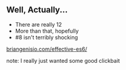 ##  Well, Actually...

- There are really 12 <!-- .element: class="fragment" -->
- More than that, hopefully <!-- .element: class="fragment" -->
- \#8 isn't terribly shocking <!-- .element: class="fragment" -->

[briangenisio.com/effective-es6/](http://briangenisio.com/effective-es6/)
<!-- .element: class="fragment" -->

note:
    I really just wanted some good clickbait
